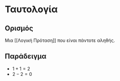 # Ταυτολογία

## Ορισμός

Μια [[Λογική Πρόταση]] που είναι πάντοτε αληθής.

## Παράδειγμα

- $1 + 1 = 2$
- $2 - 2 = 0$
